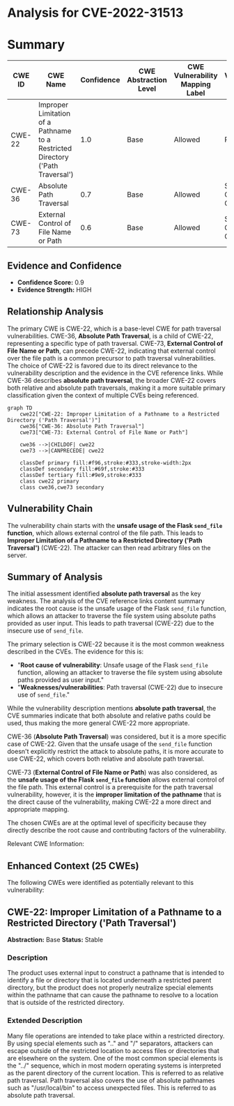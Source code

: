 # Analysis for CVE-2022-31513

# Summary
| CWE ID | CWE Name | Confidence | CWE Abstraction Level | CWE Vulnerability Mapping Label | CWE-Vulnerability Mapping Notes |
|---|---|---|---|---|---|
| CWE-22 | Improper Limitation of a Pathname to a Restricted Directory ('Path Traversal') | 1.0 | Base | Allowed | Primary CWE |
| CWE-36 | Absolute Path Traversal | 0.7 | Base | Allowed | Secondary CWE Candidate |
| CWE-73 | External Control of File Name or Path | 0.6 | Base | Allowed | Secondary CWE Candidate |

## Evidence and Confidence

*   **Confidence Score:** 0.9
*   **Evidence Strength:** HIGH

## Relationship Analysis
The primary CWE is CWE-22, which is a base-level CWE for path traversal vulnerabilities. CWE-36, **Absolute Path Traversal**, is a child of CWE-22, representing a specific type of path traversal. CWE-73, **External Control of File Name or Path**, can precede CWE-22, indicating that external control over the file path is a common precursor to path traversal vulnerabilities. The choice of CWE-22 is favored due to its direct relevance to the vulnerability description and the evidence in the CVE reference links. While CWE-36 describes **absolute path traversal**, the broader CWE-22 covers both relative and absolute path traversals, making it a more suitable primary classification given the context of multiple CVEs being referenced.

```mermaid
graph TD
    cwe22["CWE-22: Improper Limitation of a Pathname to a Restricted Directory ('Path Traversal')"]
    cwe36["CWE-36: Absolute Path Traversal"]
    cwe73["CWE-73: External Control of File Name or Path"]
    
    cwe36 -->|CHILDOF| cwe22
    cwe73 -->|CANPRECEDE| cwe22
    
    classDef primary fill:#f96,stroke:#333,stroke-width:2px
    classDef secondary fill:#69f,stroke:#333
    classDef tertiary fill:#9e9,stroke:#333
    class cwe22 primary
    class cwe36,cwe73 secondary
```

## Vulnerability Chain
The vulnerability chain starts with the **unsafe usage of the Flask `send_file` function**, which allows external control of the file path. This leads to **Improper Limitation of a Pathname to a Restricted Directory ('Path Traversal')** (CWE-22). The attacker can then read arbitrary files on the server.

## Summary of Analysis
The initial assessment identified **absolute path traversal** as the key weakness. The analysis of the CVE reference links content summary indicates the root cause is the unsafe usage of the Flask `send_file` function, which allows an attacker to traverse the file system using absolute paths provided as user input. This leads to path traversal (CWE-22) due to the insecure use of `send_file`.

The primary selection is CWE-22 because it is the most common weakness described in the CVEs. The evidence for this is:
*   "**Root cause of vulnerability**: Unsafe usage of the Flask `send_file` function, allowing an attacker to traverse the file system using absolute paths provided as user input."
*   "**Weaknesses/vulnerabilities**: Path traversal (CWE-22) due to insecure use of `send_file`."

While the vulnerability description mentions **absolute path traversal**, the CVE summaries indicate that both absolute and relative paths could be used, thus making the more general CWE-22 more appropriate.

CWE-36 (**Absolute Path Traversal**) was considered, but it is a more specific case of CWE-22. Given that the unsafe usage of the `send_file` function doesn't explicitly restrict the attack to absolute paths, it is more accurate to use CWE-22, which covers both relative and absolute path traversal.

CWE-73 (**External Control of File Name or Path**) was also considered, as the **unsafe usage of the Flask `send_file` function** allows external control of the file path. This external control is a prerequisite for the path traversal vulnerability, however, it is the **improper limitation of the pathname** that is the direct cause of the vulnerability, making CWE-22 a more direct and appropriate mapping.

The chosen CWEs are at the optimal level of specificity because they directly describe the root cause and contributing factors of the vulnerability.

Relevant CWE Information:

## Enhanced Context (25 CWEs)
The following CWEs were identified as potentially relevant to this vulnerability:

## CWE-22: Improper Limitation of a Pathname to a Restricted Directory ('Path Traversal')
**Abstraction:** Base
**Status:** Stable

### Description
The product uses external input to construct a pathname that is intended to identify a file or directory that is located underneath a restricted parent directory, but the product does not properly neutralize special elements within the pathname that can cause the pathname to resolve to a location that is outside of the restricted directory.

### Extended Description
Many file operations are intended to take place within a restricted directory. By using special elements such as ".." and "/" separators, attackers can escape outside of the restricted location to access files or directories that are elsewhere on the system. One of the most common special elements is the "../" sequence, which in most modern operating systems is interpreted as the parent directory of the current location. This is referred to as relative path traversal. Path traversal also covers the use of absolute pathnames such as "/usr/local/bin" to access unexpected files. This is referred to as absolute path traversal.